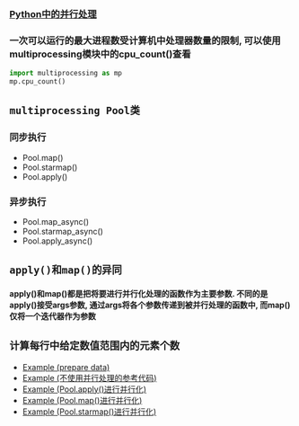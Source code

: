 ### [Python中的并行处理](https://python.freelycode.com/contribution/detail/1364)

### 一次可以运行的最大进程数受计算机中处理器数量的限制, 可以使用multiprocessing模块中的cpu_count()查看
```python
import multiprocessing as mp
mp.cpu_count()
```

## **`multiprocessing Pool类`**
### 同步执行
* Pool.map()
* Pool.starmap()
* Pool.apply()
### 异步执行
* Pool.map_async()
* Pool.starmap_async()
* Pool.apply_async()

## **`apply()和map()的异同`**
#### apply()和map()都是把将要进行并行化处理的函数作为主要参数. 不同的是apply()接受args参数, 通过args将各个参数传递到被并行处理的函数中, 而map()仅将一个迭代器作为参数

## **`计算每行中给定数值范围内的元素个数`**
* [Example (prepare data)](./python_multiprocess.py)
* [Example (不使用并行处理的参考代码)](./python_multiprocess.py)
* [Example (Pool.apply()进行并行化)](./python_multiprocess.py)
* [Example (Pool.map()进行并行化)](./python_multiprocess.py)
* [Example (Pool.starmap()进行并行化)](./python_multiprocess.py)

